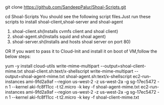 git clone https://github.com/SandeepPalur/Shoal-Scripts.git 

cd Shoal-Scripts 
 You should see the following script files.Just run these scripts to install shoal-client,shoal-server and shoal-agent  
1. shoal-client.sh(Installs cvmfs client and shoal client)
2. shoal-agent.sh(Installs squid and shoal agent)
3. shoal-server.sh(Installs and hosts shoal server on port 80)

OR If you want to pass it to Cloud-Init and install it on boot of VM,follow the below steps: 

yum -y install cloud-utils
write-mime-multipart --output=shoal-client-mime.txt shoal-client.sh:text/x-shellscript
write-mime-multipart --output=shoal-agent-mime.txt shoal-agent.sh:text/x-shellscript
ec2-run-instances ami-9fd2a9af --region us-west-2 -z us-west-2a -g sg-17ec5472 -n 1 --kernel aki-fc8f11cc -t t2.micro -k key -f shoal-agent-mime.txt
ec2-run-instances ami-9fd2a9af --region us-west-2 -z us-west-2a -g sg-17ec5472 -n 1 --kernel aki-fc8f11cc -t t2.micro -k key -f shoal-client-mime.txt


